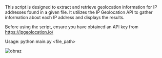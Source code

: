 This script is designed to extract and retrieve geolocation information for IP addresses found in a given file. It utilizes the IP Geolocation API to gather information about each IP address and displays the results. 

Before using the script, ensure you have obtained an API key from https://ipgeolocation.io/

Usage: python main.py <file_path>

![obraz](https://github.com/PiotrCheski/IPythagoras/assets/61555492/eeef9a29-6b25-49ba-bb68-a83081ab7537)
